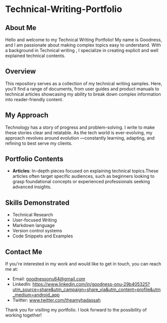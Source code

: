# Technical-Writing-Portfolio

## About Me

Hello and welcome to my Technical Writing Portfolio! My name is Goodness, and I am passionate about making complex topics easy to understand. With a background in Technical writing , I specialize in creating explicit and well explained technical contents.

## Overview

This repository serves as a collection of my technical writing samples. Here, you'll find a range of documents, from user guides and product manuals to technical articles showcasing my ability to break down complex information into reader-friendly content.

## My Approach

Technology has a story of progress and problem-solving. I write to make these stories clear and relatable. As the tech world is ever-evolving, my approach revolves around evolution —constantly learning, adapting, and refining to best serve my clients.

## Portfolio Contents

-   **Articles**: In-depth pieces focused on explaining technical topics.These articles often target specific audiences, such as beginners looking to grasp foundational concepts or experienced professionals seeking advanced insights.


## Skills Demonstrated

-   Technical Research
-   User-focused Writing
-   Markdown language
-   Version control systems
-   Code Snippets and Examples

## Contact Me

If you're interested in my work and would like to get in touch, you can reach me at:

-   Email: goodnessonu64@gmail.com
-   LinkedIn: https://www.linkedin.com/in/goodness-onu-29b405325?utm_source=share&utm_campaign=share_via&utm_content=profile&utm_medium=android_app
-   Twitter: www.twitter.com/theamyhadassah

Thank you for visiting my portfolio. I look forward to the possibility of working together!
